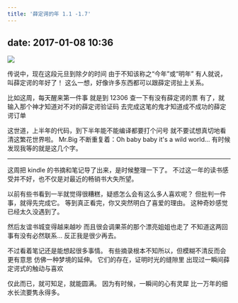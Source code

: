 ```yaml
---
title: '薛定谔的年 1.1 -1.7'
---
```


## date: 2017-01-08 10:36

![](/assets/blogImg/diary-18.jpg)

传说中，现在这段元旦到除夕的时间
由于不知该称之“今年”或“明年”
有人就说，叫薛定谔的年好了！
这么一想，好像许多东西都可以跟薛定谔扯上关系。

比如这周，每天醒来第一件事
就是到 12306 查一下有没有薛定谔的票
有了，就输入那个神才知道对不对的薛定谔验证码
去完成这笔的鬼才知道成不成功的薛定谔订单

这世道，上半年的代码，到下半年能不能编译都要打个问号
就不要试想真切地看清这繁花世界啦。
Mr.Big 不断重复着：Oh baby baby it's a wild world...
有时候发现我等的就是这几个字。

<!-- more -->

---

这周把 kindle 的书摘和笔记导了出来，是时候整理一下了。
不过这一年的读书感受并不好，也不仅是对最近的畅销书大失所望。

以前有些书看到一半就觉得很糟糕，疑惑怎么会有这么多人喜欢呢？
但批判一件事，就得先完成它。
等到真正看完，你又突然明白了喜爱的理由。
这种奇妙感觉已经太久没遇到了。

然后友谊书城变得越来越吵
而且很会调果茶的那个漂亮姐姐也走了
不知道这两回事有没有必然联系…
反正我是很少再去。

不过看着笔记还是能想起很多事情。
有些摘录根本不知所以，但模糊不清反而会更有意思
仿佛一种梦境的延伸。
它们的存在，证明时光的缝隙里
出现过一瞬间薛定谔式的触动与喜欢

仅此而已，就可知足，就能圆满。
因为有时候，一瞬间的心有灵犀
比一万年的细水长流要隽永得多。
